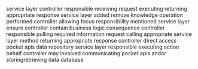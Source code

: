 service layer controller responsible receiving request executing returning appropriate response service layer added remove knowledge operation performed controller allowing focus responsibility mentioned service layer ensure controller contain business logic consequence controller responsible pulling required information request calling appropriate service layer method returning appropriate response controller direct access pocket apis data repository service layer responsible executing action behalf controller may involved communicating pocket apis andor storingretrieving data database